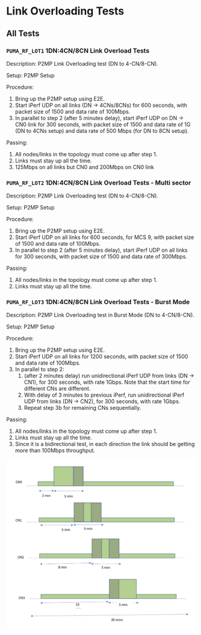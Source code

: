 # Link Overloading Tests

## All Tests

### `PUMA_RF_LOT1` 1DN:4CN/8CN Link Overload Tests
Description: P2MP Link Overloading test (DN to 4-CN/8-CN).

Setup: P2MP Setup

Procedure:
1. Bring up the P2MP setup using E2E.
2. Start iPerf UDP on all links (DN → 4CNs/8CNs) for 600 seconds, with packet size
   of 1500 and data rate of 100Mbps.
3. In parallel to step 2 (after 5 minutes delay), start iPerf UDP on DN → CN0
   link for 300 seconds, with packet size of 1500 and data rate of 1G (DN to
   4CNs setup) and data rate of 500 Mbps (for DN to 8CN setup).

Passing:
1. All nodes/links in the topology must come up after step 1.
2. Links must stay up all the time.
3. 125Mbps on all links but CN0 and 200Mbps on CN0 link

### `PUMA_RF_LOT2` 1DN:4CN/8CN Link Overload Tests - Multi sector
Description: P2MP Link Overloading test (DN to 4-CN/8-CN).

Setup: P2MP Setup

Procedure:
1. Bring up the P2MP setup using E2E.
2. Start iPerf UDP on all links for 600 seconds, for MCS 9, with packet size of
   1500 and data rate of 100Mbps.
3. In parallel to step 2 (after 5 minutes delay), start iPerf UDP on all links
   for 300 seconds, with packet size of 1500 and data rate of 300Mbps.

Passing:
1. All nodes/links in the topology must come up after step 1.
2. Links must stay up all the time.

### `PUMA_RF_LOT3` 1DN:4CN/8CN Link Overload Tests - Burst Mode
Description: P2MP Link Overloading test in Burst Mode (DN to 4-CN/8-CN).

Setup: P2MP Setup

Procedure:
1. Bring up the P2MP setup using E2E.
2. Start iPerf UDP on all links for 1200 seconds, with packet size of 1500 and
   data rate of 100Mbps.
3. In parallel to step 2:
    1. (after 2 minutes delay) run unidirectional iPerf UDP from links (DN →
       CN1), for 300 seconds, with rate 1Gbps. Note that the start time for
       different CNs are different.
    2. With delay of 3 minutes to previous iPerf, run unidirectional iPerf UDP
       from links (DN → CN2), for 300 seconds, with rate 1Gbps.
    3. Repeat step 3b for remaining CNs sequentially.

Passing:
1. All nodes/links in the topology must come up after step 1.
2. Links must stay up all the time.
3. Since it is a bidirectional test, in each direction the link should be
   getting more than 100Mbps throughput.

<p align="center">
  <img src="../media/figures/PUMA_RF_LOT3.jpg" width="600" />
</p>
